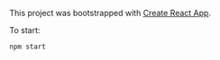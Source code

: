 This project was bootstrapped with [Create React App](https://github.com/facebookincubator/create-react-app).

To start:
```
npm start
```
